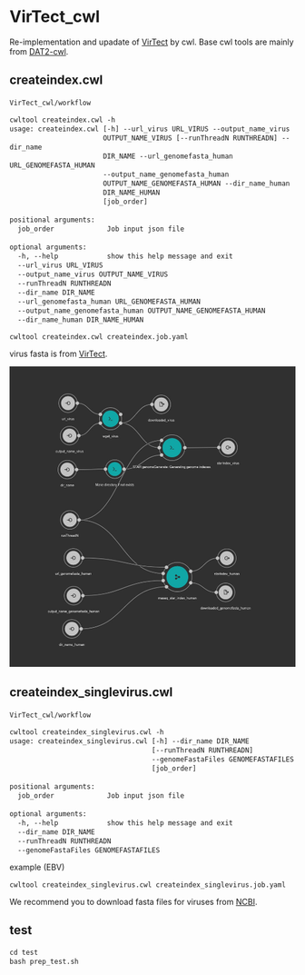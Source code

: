 # VirTect_cwl

Re-implementation and upadate of [VirTect](https://github.com/WGLab/VirTect) by cwl. Base cwl tools are mainly from [DAT2-cwl](https://github.com/pitagora-network/DAT2-cwl/tree/develop).

## createindex.cwl

`VirTect_cwl/workflow`

```
cwltool createindex.cwl -h
usage: createindex.cwl [-h] --url_virus URL_VIRUS --output_name_virus
                       OUTPUT_NAME_VIRUS [--runThreadN RUNTHREADN] --dir_name
                       DIR_NAME --url_genomefasta_human URL_GENOMEFASTA_HUMAN
                       --output_name_genomefasta_human
                       OUTPUT_NAME_GENOMEFASTA_HUMAN --dir_name_human
                       DIR_NAME_HUMAN
                       [job_order]

positional arguments:
  job_order             Job input json file

optional arguments:
  -h, --help            show this help message and exit
  --url_virus URL_VIRUS
  --output_name_virus OUTPUT_NAME_VIRUS
  --runThreadN RUNTHREADN
  --dir_name DIR_NAME
  --url_genomefasta_human URL_GENOMEFASTA_HUMAN
  --output_name_genomefasta_human OUTPUT_NAME_GENOMEFASTA_HUMAN
  --dir_name_human DIR_NAME_HUMAN
```

```
cwltool createindex.cwl createindex.job.yaml
```

virus fasta is from [VirTect](https://github.com/WGLab/VirTect).

![img_createindex.cwl](img/createindex.jpg)

## createindex_singlevirus.cwl

`VirTect_cwl/workflow`

```
cwltool createindex_singlevirus.cwl -h
usage: createindex_singlevirus.cwl [-h] --dir_name DIR_NAME
                                   [--runThreadN RUNTHREADN]
                                   --genomeFastaFiles GENOMEFASTAFILES
                                   [job_order]

positional arguments:
  job_order             Job input json file

optional arguments:
  -h, --help            show this help message and exit
  --dir_name DIR_NAME
  --runThreadN RUNTHREADN
  --genomeFastaFiles GENOMEFASTAFILES
```

example (EBV)

```
cwltool createindex_singlevirus.cwl createindex_singlevirus.job.yaml
```

We recommend you to download fasta files for viruses from [NCBI](https://www.ncbi.nlm.nih.gov/nuccore/NC_007605.1?report=fasta).

## test

```
cd test
bash prep_test.sh
```